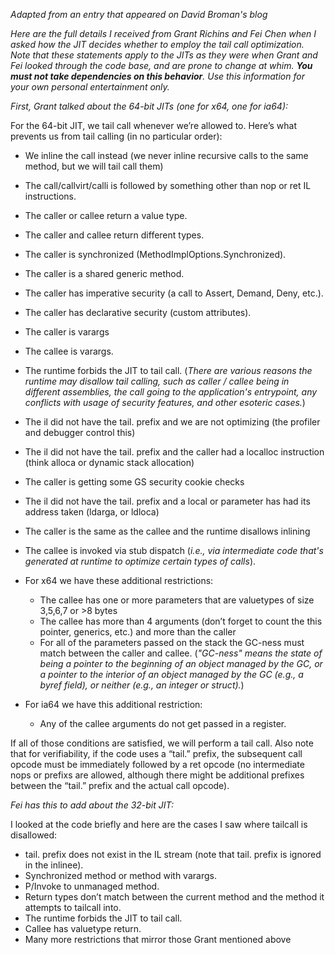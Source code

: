 *Adapted from an entry that appeared on David Broman's blog*


_Here are the full details I received from Grant Richins and Fei Chen when I asked how the JIT decides whether to employ the tail call optimization.  Note that these statements apply to the JITs as they were when Grant and Fei looked through the code base, and are prone to change at whim.  **You must not take dependencies on this behavior**. Use this information for your own personal entertainment only._

_First, Grant talked about the 64-bit JITs (one for x64, one for ia64):_

For the 64-bit JIT, we tail call whenever we’re allowed to. Here’s what prevents us from tail calling (in no particular order):

- We inline the call instead (we never inline recursive calls to the same method, but we will tail call them)
- The call/callvirt/calli is followed by something other than nop or ret IL instructions. 
- The caller or callee return a value type. 
- The caller and callee return different types. 
- The caller is synchronized (MethodImplOptions.Synchronized). 
- The caller is a shared generic method. 
- The caller has imperative security (a call to Assert, Demand, Deny, etc.). 
- The caller has declarative security (custom attributes). 
- The caller is varargs
- The callee is varargs. 
- The runtime forbids the JIT to tail call.   (_There are various reasons the runtime may disallow tail calling, such as caller / callee being in different assemblies, the call going to the application's entrypoint, any conflicts with usage of security features, and other esoteric cases._)
- The il did not have the tail. prefix and we are not optimizing (the profiler and debugger control this) 
- The il did not have the tail. prefix and the caller had a localloc instruction (think alloca or dynamic stack allocation) 
- The caller is getting some GS security cookie checks 
- The il did not have the tail. prefix and a local or parameter has had its address taken (ldarga, or ldloca) 
- The caller is the same as the callee and the runtime disallows inlining
- The callee is invoked via stub dispatch (_i.e., via intermediate code that's generated at runtime to optimize certain types of calls_).
- For x64 we have these additional restrictions: 

  - The callee has one or more parameters that are valuetypes of size 3,5,6,7 or \>8 bytes 
  - The callee has more than 4 arguments (don’t forget to count the this pointer, generics, etc.) and more than the caller 
  - For all of the parameters passed on the stack the GC-ness must match between the caller and callee.  (_"GC-ness" means the state of being a pointer to the beginning of an object managed by the GC, or a pointer to the interior of an object managed by the GC (e.g., a byref field), or neither (e.g., an integer or struct)._)
- For ia64 we have this additional restriction: 

  - Any of the callee arguments do not get passed in a register.

If all of those conditions are satisfied, we will perform a tail call. Also note that for verifiability, if the code uses a “tail.” prefix, the subsequent call opcode must be immediately followed by a ret opcode (no intermediate nops or prefixs are allowed, although there might be additional prefixes between the “tail.” prefix and the actual call opcode).

_Fei has this to add about the 32-bit JIT:_

I looked at the code briefly and here are the cases I saw where tailcall is disallowed:

- tail. prefix does not exist in the IL stream (note that tail. prefix is ignored in the inlinee).
- Synchronized method or method with varargs.
- P/Invoke to unmanaged method.
- Return types don’t match between the current method and the method it attempts to tailcall into.
- The runtime forbids the JIT to tail call.
- Callee has valuetype return.
- Many more restrictions that mirror those Grant mentioned above

